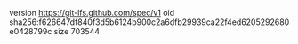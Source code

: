 version https://git-lfs.github.com/spec/v1
oid sha256:f626647df840f3d5b6124b900c2a6dfb29939ca22f4ed6205292680e0428799c
size 703544
